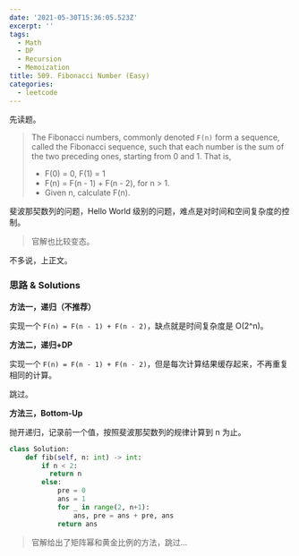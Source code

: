 ```yaml
---
date: '2021-05-30T15:36:05.523Z'
excerpt: ''
tags:
  - Math
  - DP
  - Recursion
  - Memoization
title: 509. Fibonacci Number (Easy)
categories:
  - leetcode
---
```


先读题。

> The Fibonacci numbers, commonly denoted `F(n)` form a sequence, called the Fibonacci sequence, such that each number is the sum of the two preceding ones, starting from 0 and 1. That is,
>
> - F(0) = 0, F(1) = 1
> - F(n) = F(n - 1) + F(n - 2), for n > 1.
> - Given n, calculate F(n).

斐波那契数列的问题，Hello World 级别的问题，难点是对时间和空间复杂度的控制。

> 官解也比较变态。

不多说，上正文。

### 思路 & Solutions

**方法一，递归（不推荐）**

实现一个 `F(n) = F(n - 1) + F(n - 2)`，缺点就是时间复杂度是 O(2^n)。

**方法二，递归+DP**

实现一个 `F(n) = F(n - 1) + F(n - 2)`，但是每次计算结果缓存起来，不再重复相同的计算。

跳过。

**方法三，Bottom-Up**

抛开递归，记录前一个值，按照斐波那契数列的规律计算到 n 为止。

```python
class Solution:
    def fib(self, n: int) -> int:
        if n < 2:
          return n
        else:
            pre = 0
            ans = 1
            for _ in range(2, n+1):
                ans, pre = ans + pre, ans
            return ans
```

> 官解给出了矩阵幂和黄金比例的方法，跳过...
